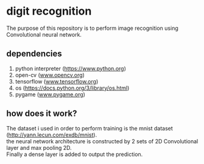 # digit recognition
The purpose of this repository is to perform image recognition using Convolutional neural network.
## dependencies
1. python interpreter (https://www.python.org)
2. open-cv (www.opencv.org)
3. tensorflow (www.tensorflow.org)
4. os (https://docs.python.org/3/library/os.html)
5. pygame (www.pygame.org)
## how does it work?
The dataset i used in order to perform training is the mnist dataset (http://yann.lecun.com/exdb/mnist). </br>
the neural network architecture is constructed by 2 sets of 2D Convolutional layer and max pooling 2D. </br>
Finally a dense layer is added to output the prediction. 

